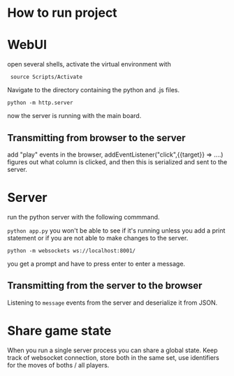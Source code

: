 # How to run project 

# WebUI 
open several shells, activate the virtual environment with

` source Scripts/Activate` 

Navigate to the directory containing the python and .js files. 

`python -m http.server`

now the server is running with the main board. 

## Transmitting from browser to the server
add "play" events in the browser, addEventListener("click",{{target}} => ....)
figures out what column is clicked, and then this is serialized and sent to the server.

# Server
run the python server with the following commmand. 

`python app.py` 
you won't be able to see if it's running unless you add a print statement or if you are not able to make changes to the server. 

`python -m websockets ws://localhost:8001/`

you get a prompt and have to press enter to enter a message. 

## Transmitting from the server to the browser
Listening to `message` events from the server and deserialize it from JSON.

# Share game state
When you run a single server process you can share a global state. 
Keep track of websocket connection, store both in the same set, use identifiers for the moves of boths / all players.


